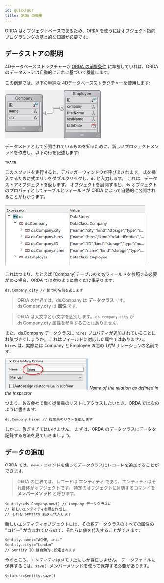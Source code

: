 ```yaml
---
id: quickTour
title: ORDA の概要
---
```


ORDA はオブジェクトベースであるため、ORDA を使うにはオブジェクト指向プログラミングの基本的な知識が必要です。

## データストアの説明

4Dデータベースストラクチャーが [ORDA の前提条件](overview.md#orda-prerequisites) に準拠していれば、ORDA のデータストアは自動的にこれに基づいて機能します。

この例題では、以下の単純な 4Dデータベースストラクチャーを使用します:

![](../assets/en/ORDA/struc.png)

データストアとして公開されているものを知るために、新しいプロジェクトメソッドを作成し、以下の行を記述します:

```code4d
TRACE
```

このメソッドを実行すると、デバッガーウィンドウが呼び出されます。
式を挿入するために式エリアをダブルクリックし、`ds` と入力します。 これは、データストアオブジェクトを返します。
オブジェクトを展開すると、`ds` オブジェクトのプロパティとしてテーブルとフィールドが ORDA によって自動的に公開されることがわかります。

![](../assets/en/ORDA/debug1.png)

これはつまり、たとえば [Company]テーブルの cityフィールドを参照する必要がある場合、ORDA では次のように書くだけ事足ります:

```code4d
ds.Company.city // 都市の名前を返します
```

> ORDA の世界では，ds.Company は **データクラス** です。 ds.Company.city は **属性** です。

> ORDA は大文字と小文字を区別します。 `ds.company.city` が ds.Company.city 属性を参照することはありません。

また、ds.Company データクラスに `hires` プロパティが追加されていることにお気づきでしょうか。 これはフィールドに対応した属性ではありません。 `hires` は、実際には Company と Employee の間の _1対N_ リレーションの名前です:

![](../assets/en/ORDA/struc2s.png)
_Name of the relation as defined in the Inspector_

つまり、ある会社で働く従業員のリストにアクセスしたいとき、ORDA では次のように書きます:

```code4d
ds.Company.hires // 従業員のリストを返します
```

しかし、急ぎすぎてはいけません。 まずは、ORDA のデータクラスにデータを記録する方法を見ていきましょう。

## データの追加

ORDA では、`new()` コマンドを使ってデータクラスにレコードを追加することができます。

> ORDA の世界では、レコードは **エンティティ** であり、エンティティはそれ自体がオブジェクトです。 特定のオブジェクトに付随するコマンドを **メンバーメソッド** と呼びます。

```code4d
$entity:=ds.Company.new() // Company データクラスに
// 新しいエンティティ参照を作成し、  
// それを $entity 変数に代入します
```

新しいエンティティオブジェクトには、その親データクラスのすべての属性の "コピー" が含まれているので、それらに値を代入することができます:

```code4d
$entity.name:="ACME, inc."  
$entity.city:="London"  
// $entity.ID は自動的に設定されます
```

今のところ、エンティティはメモリ上にしか存在しません。 データファイルに保存するには、`save()` メンバーメソッドを使って保存する必要があります。

```code4d
$status:=$entity.save()
```
